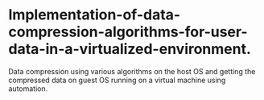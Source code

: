 # Implementation-of-data-compression-algorithms-for-user-data-in-a-virtualized-environment.
Data compression using various algorithms on the host OS and getting the compressed data on guest OS running on a virtual machine using automation.
